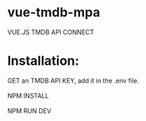 # vue-tmdb-mpa
VUE.JS TMDB API CONNECT
<br>
# Installation:
GET an TMDB API KEY, add it in the .env file.<br><br>
NPM INSTALL<br><br>
NPM RUN DEV
